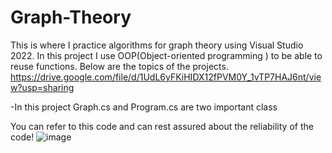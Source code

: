 # Graph-Theory
This is where I practice algorithms for graph theory using Visual Studio 2022.
 In this project I use OOP(Object-oriented programming ) to be able to reuse functions.
 Below are the topics of the projects.
 https://drive.google.com/file/d/1UdL6yFKiHIDX12fPVM0Y_1vTP7HAJ6nt/view?usp=sharing

-In this project Graph.cs and Program.cs are two important class

You can refer to this code and can rest assured about the reliability of the code!
![image](https://github.com/dntuanduy-124/Graph-Theory/assets/143875347/48d214e2-629b-4de4-9c49-1f16b9a9a022)
